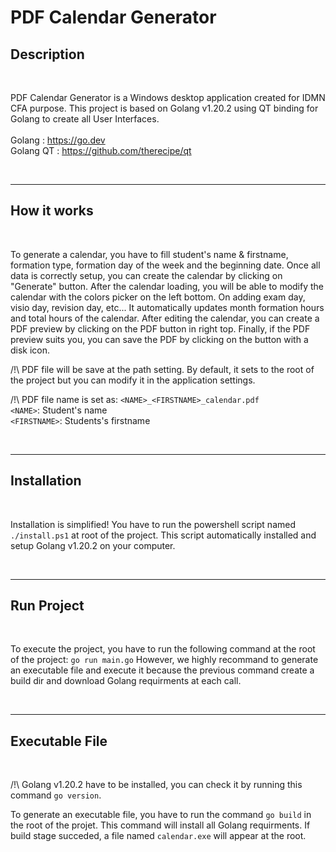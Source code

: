 # __PDF Calendar Generator__

## __Description__

<br/>

PDF Calendar Generator is a Windows desktop application created for IDMN CFA purpose. This project is based on Golang v1.20.2 using QT binding for Golang to create all User Interfaces.
<br/>
<br/>
Golang : https://go.dev
<br/>
Golang QT : https://github.com/therecipe/qt

<br/>

---

## __How it works__

<br/>

To generate a calendar, you have to fill student's name & firstname, formation type, formation day of the week and the beginning date. Once all data is correctly setup, you can create the calendar by clicking on "Generate" button. After the calendar loading, you will be able to modify the calendar with the colors picker on the left bottom. On adding exam day, visio day, revision day, etc... It automatically updates month formation hours and total hours of the calendar. After editing the calendar, you can create a PDF preview by clicking on the PDF button in right top. Finally, if the PDF preview suits you, you can save the PDF by clicking on the button with a disk icon.
<br/>

/!\ PDF file will be save at the path setting. By default, it sets to the root of the project but you can modify it in the application settings.

/!\ PDF file name is set as: `<NAME>_<FIRSTNAME>_calendar.pdf`
<br/>
`<NAME>`: Student's name
<br/>
`<FIRSTNAME>`: Students's firstname

<br/>

---

## __Installation__
<br/>

Installation is simplified! You have to run the powershell script named `./install.ps1` at root of the project. This script automatically installed and setup Golang v1.20.2 on your computer.

<br/>

---

## __Run Project__
<br/>

To execute the project, you have to run the following command at the root of the project: `go run main.go`
However, we highly recommand to generate an executable file and execute it because the previous command create a build dir and download Golang requirments at each call.

<br/>

---

## __Executable File__
<br/>

/!\ Golang v1.20.2 have to be installed, you can check it by running this command `go version`.

To generate an executable file, you have to run the command `go build` in the root of the projet. This command will install all Golang requirments. If build stage succeded, a file named `calendar.exe` will appear at the root.
